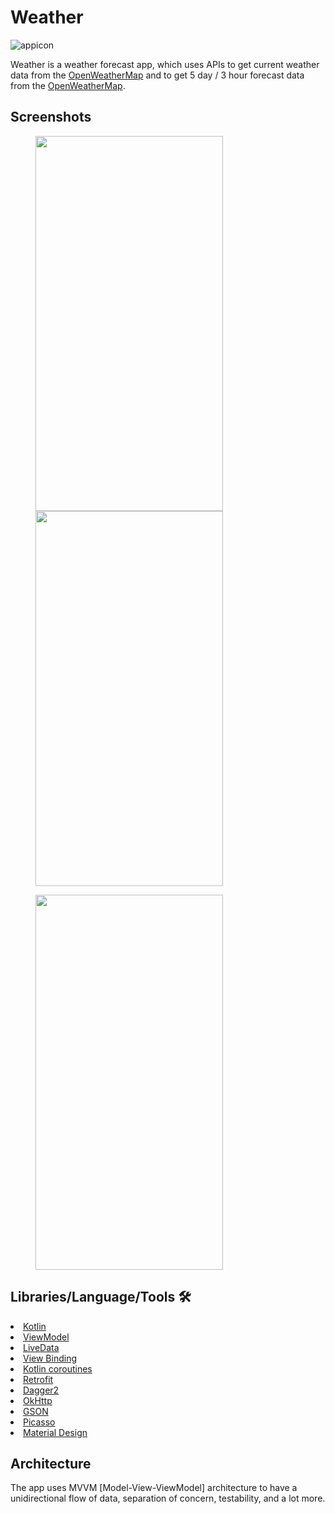 # Weather

![appicon](https://user-images.githubusercontent.com/96004385/188332008-1741cb5a-f9ec-4150-9274-ab5b84a6ae90.png)

Weather is a weather forecast app, which uses APIs to get current weather data from the [OpenWeatherMap](https://openweathermap.org/current) 
and to get 5 day / 3 hour forecast data from the [OpenWeatherMap](https://openweathermap.org/forecast5).

## Screenshots

<img src="https://user-images.githubusercontent.com/96004385/194928281-79443d18-cf65-493a-aaf7-817ae06cacd1.png" height="600" width="300" hspace="40"><img src="https://user-images.githubusercontent.com/96004385/194928502-1ba5ae20-6404-412b-a6b1-651405eeada7.png" height="600" width="300" hspace="40">

<img src="https://user-images.githubusercontent.com/96004385/194928535-5b8ad401-8c93-4c02-943e-9da8575cf681.png" height="600" width="300" hspace="40">

## Libraries/Language/Tools 🛠

<li><a href="https://developer.android.com/kotlin">Kotlin</a></li>
<li><a href="https://developer.android.com/topic/libraries/architecture/viewmodel">ViewModel</a></li>
<li><a href="https://developer.android.com/topic/libraries/architecture/livedata">LiveData</a></li>
<li><a href="https://developer.android.com/topic/libraries/view-binding">View Binding</a></li>
<li><a href="https://developer.android.com/kotlin/coroutines">Kotlin coroutines</a></li>
<li><a href="https://square.github.io/retrofit/">Retrofit</a></li>
<li><a href="https://developer.android.com/training/dependency-injection/dagger-basics">Dagger2</a></li>
<li><a href="https://github.com/square/okhttp">OkHttp</a></li>
<li><a href="https://github.com/google/gson">GSON</a></li>
<li><a href="https://github.com/square/picasso">Picasso</a></li>
<li><a href="https://material.io/develop/android/docs/getting-started/">Material Design</a></li>

## Architecture
The app uses MVVM [Model-View-ViewModel] architecture to have a unidirectional flow of data, separation of concern, testability, and a lot more.
